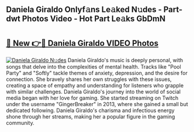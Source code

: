 ## Daniela Giraldo Onlyf𝚊ns Le𝚊ked N𝚞des - Part-dwt Photos Video - Hot Part Le𝚊ks GbDmN

# <h2><a href="http://ac32982.deff.icu/?id=Daniela+Giraldo">🔗 New 👉🔴 Daniela Giraldo VIDEO Photos</a></h2>

[![Daniela Giraldo N𝚞des](https://i.imgur.com/rIISA9y.gif)](http://ac32982.deff.icu/?id=Daniela+Giraldo)
Daniela Giraldo's music is deeply personal, with songs that delve into the complexities of mental health. Tracks like "Pool Party" and "Softly" tackle themes of anxiety, depression, and the desire for connection. She bravely shares her own struggles with these issues, creating a space of empathy and understanding for listeners who grapple with similar challenges. Daniela Giraldo's journey into the world of social media began with her love for gaming. She started streaming on Twitch under the username "GingerBreaker" in 2013, where she gained a small but dedicated following. Daniela Giraldo's charisma and infectious energy shone through her streams, making her a popular figure in the gaming community.
